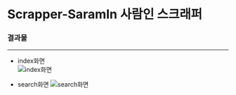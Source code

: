 # Scrapper-SaramIn 사람인 스크래퍼


### 결과물     
-------------  
+ index화면   
![index화면](https://user-images.githubusercontent.com/77045939/109927283-4de49080-7d07-11eb-971a-92ccf8a49141.png)<br>


+ search화면
![search화면](https://user-images.githubusercontent.com/77045939/109927300-550b9e80-7d07-11eb-8fab-d8ec5e572afa.png)

